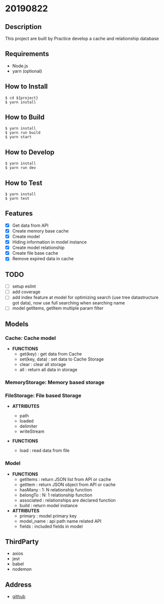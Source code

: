 # 20190822

## Description

This project are built by Practice develop a cache and relationship database

## Requirements

* Node.js
* yarn (optional)

## How to Install

```
$ cd ${project}
$ yarn install
```

## How to Build

```
$ yarn install
$ yarn run build
$ yarn start
```

## How to Develop

```
$ yarn install
$ yarn run dev
```

## How to Test

```
$ yarn install
$ yarn test
```

## Features
- [x] Get data from API
- [x] Create memory base cache
- [x] Create model
- [x] Hiding information in model instance
- [x] Create model relationship
- [x] Create file base cache
- [x] Remove expired data in cache

## TODO
- [ ] setup eslint
- [ ] add coverage
- [ ] add index feature at model for optimizing search (use tree datastructure got data), now use full searching when searching name
- [ ] model getItems, getItem multiple param filter

## Models

### Cache: Cache model

* **FUNCTIONS**
    * get(key)
    : get data from Cache
    * set(key, data)
    : set data to Cache Storage
    * clear
    : clear all storage
    * all
    : return all data in storage

### MemoryStorage: Memory based storage

### FileStorage: File based Storage

* **ATTRIBUTES**
    * path
    * loaded
    * delimiter
    * writeStream
    
* **FUNCTIONS**
    * load
    : read data from file

### Model

* **FUNCTIONS**
    * getItems
    : return JSON list from API or cache
    * getItem
    : return JSON object from API or cache
    * hasMany
    : 1: N relationship function
    * belongTo
    : N: 1 relationship function
    * associated
    : relationships are declared function
    * build
    : return model instance
* **ATTRIBUTES**
    * primary
    : model primary key
    * model_name
    : api path name related API
    * fields
    : included fields in model

## ThirdParty

* axios
* jest
* babel
* nodemon

## Address
* [github](https://github.com/bongster/20190822)